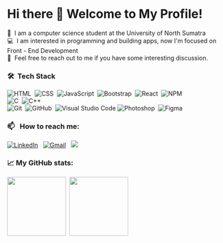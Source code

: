 # Hi there 👋 Welcome to My Profile!

📖 &nbsp;I am a computer science student at the University of North Sumatra   
💻 &nbsp;I am interested in programming and building apps, now I'm focused on Front - End Development   
💬 &nbsp;Feel free to reach out to me if you have some interesting discussion.

### 🛠 &nbsp;Tech Stack

![HTML](https://img.shields.io/badge/-HTML-05122A?style=flat&logo=HTML5)&nbsp;
![CSS](https://img.shields.io/badge/-CSS-05122A?style=flat&logo=CSS3&logoColor=1572B6)&nbsp;
![JavaScript](https://img.shields.io/badge/-JavaScript-05122A?style=flat&logo=javascript)&nbsp;
![Bootstrap](https://img.shields.io/badge/-Bootstrap-05122A?style=flat&logo=bootstrap&logoColor=563D7C)&nbsp;
![React](https://img.shields.io/badge/-React-05122A?style=flat&logo=react&logoColor=61DBFB)&nbsp;
![NPM](https://img.shields.io/badge/-NPM-05122A?style=flat&logo=npm)\
![C](https://img.shields.io/badge/-C-05122A?style=flat&logo=C&logoColor=A8B9CC)&nbsp;
![C++](https://img.shields.io/badge/-C++-05122A?style=flat&logo=C%2B%2B&logoColor=00599C)\
![Git](https://img.shields.io/badge/-Git-05122A?style=flat&logo=git)&nbsp;
![GitHub](https://img.shields.io/badge/-GitHub-05122A?style=flat&logo=github)&nbsp;
![Visual Studio Code](https://img.shields.io/badge/-Visual%20Studio%20Code-05122A?style=flat&logo=visual-studio-code&logoColor=007ACC)
![Photoshop](https://img.shields.io/badge/-Photoshop-05122A?style=flat&logo=adobe-photoshop)&nbsp;
![Figma](https://img.shields.io/badge/-Figma-05122A?style=flat&logo=figma)&nbsp;


### 📫 &nbsp; How to reach me:

<a href="https://www.linkedin.com/in/cornelius-parlindungan-situmorang-35b3b5151"><img alt="LinkedIn" src="https://img.shields.io/badge/LinkedIn%20-%230077B5.svg?&style=flat&logo=linkedin&logoColor=white"/></a> &nbsp;
<a href="mailto:cornelius.situmorang97@gmail.com"><img alt="Gmail" src="https://img.shields.io/badge/Gmail-D14836?style=flat&logo=gmail&logoColor=white" /></a> &nbsp;
<a href="https://instagram.com/cornelius.ps"><img src="https://img.shields.io/badge/-Instagram_-E4405F?style=flat&logo=Instagram&logoColor=white"/></a> &nbsp;  

### 📈 My GitHub stats:

<img height="137px" src="https://github-readme-stats.vercel.app/api?username=CorneliusPS&hide_title=true&hide_border=flase&show_icons=true&include_all_commits=true&count_private=true&line_height=21&&theme=radical" /> &nbsp;<img height="137px" src="https://github-readme-stats.vercel.app/api/top-langs/?username=CorneliusPS&hide=php,html&hide_title=true&hide_border=true&layout=compact&langs_count=7&theme=radical" />

